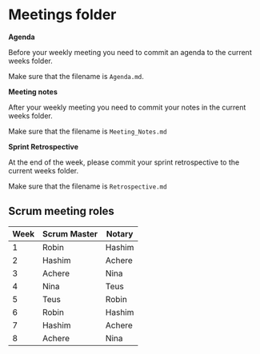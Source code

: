 # Meetings folder

**Agenda**

Before your weekly meeting you need to commit an agenda to the current weeks folder.

Make sure that the filename is `Agenda.md`.

**Meeting notes**

After your weekly meeting you need to commit your notes in the current weeks folder. 

Make sure that the filename is `Meeting_Notes.md`

**Sprint Retrospective**

At the end of the week, please commit your sprint retrospective to the current weeks folder. 

Make sure that the filename is `Retrospective.md`

## Scrum meeting roles

|Week|Scrum Master|Notary |
|--|--|--|
|1|Robin|Hashim|
|2|Hashim|Achere|
|3|Achere|Nina|
|4|Nina|Teus|
|5|Teus|Robin|
|6|Robin|Hashim|
|7|Hashim|Achere|
|8|Achere|Nina|



